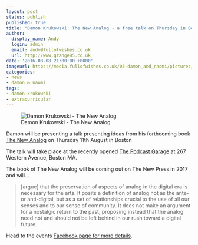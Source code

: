 ```yaml
---
layout: post
status: publish
published: true
title: "Damon Krukowski: The New Analog - a free talk on Thursday in Boston"
author:
  display_name: Andy
  login: admin
  email: andy@fullofwishes.co.uk
  url: http://www.grange85.co.uk
date: '2016-08-08 21:00:00 +0000'
imageurl: https://media.fullofwishes.co.uk/03-damon_and_naomi/pictures/damon-krukowski-the-new-analog.jpg
categories:
- news
- damon & naomi
tags:
- damon krukowski
- extracurricular
---
```

<figure class="caption aligncenter"><img src="https://media.fullofwishes.co.uk/03-damon_and_naomi/pictures/damon-krukowski-the-new-analog.jpg" alt="Damon Krukowski - The New Analog" /><figcaption class="caption-text">Damon Krukowski - The New Analog</figcaption></figure>
<p class="lead">Damon will be presenting a talk presenting ideas from his forthcoming book <a href="http://www.dadadrummer.com/books-1/#/newanalog/">The New Analog</a> on Thursday 11th August in Boston</p>
<p>The talk will take place at the recently opened <a href="http://www.podcastgarage.org/events/2016/8/11/signals-the-new-analog">The Podcast Garage</a> at 267 Western Avenue, Boston MA.</p>
<p>The book of The New Analog will be coming out on The New Press in 2017 and will...</p>
<blockquote>[argue] that the preservation of aspects of analog in the digital era is necessary for the arts. It posits a definition of analog not as the ante- or anti-digital, but as a set of relationships crucial to the use of all our senses and to our sense of community. It does not make an argument for a nostalgic return to the past, proposing instead that the analog need not and should not be left behind in our rush toward a digital future.</blockquote>
<p>Head to the events <a href="https://www.facebook.com/events/1766053843635993/">Facebook page for more details</a>.</p>
